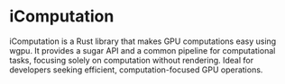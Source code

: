 # iComputation
iComputation is a Rust library that makes GPU computations easy using wgpu. It provides a sugar API and a common pipeline for computational tasks, focusing solely on computation without rendering. Ideal for developers seeking efficient, computation-focused GPU operations.
